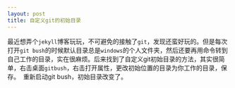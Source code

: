 ```yaml
---
layout: post
title: 自定义git的初始目录
---
```


最近想弄个`jekyll`博客玩玩，不可避免的接触了`git`，发现还蛮好玩的。但是每次打开`git bush`的时候默认目录总是`windows`的个人文件夹，然后还要再用命令转到自己工作的目录，实在很麻烦。后来找到了自定义git初始目录的方法，其实很简单，右击桌面`gitbush`，右击打开属性，更改初始位置的目录为你工作的目录，保存。
<img src="http://ljnchn.github.io/public/imgs/2015013001.png" alt="">
重新启动git bush，初始目录改变了。
<img src="http://ljnchn.github.io/public/imgs/2015013001.png" alt="">